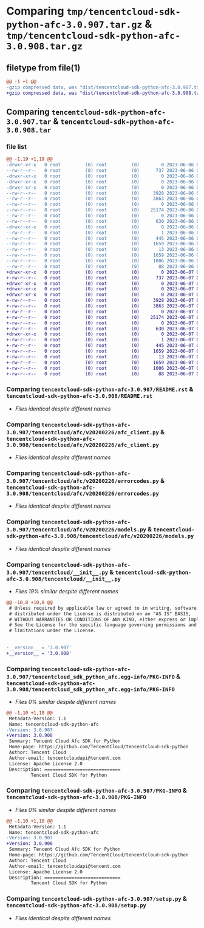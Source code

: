# Comparing `tmp/tencentcloud-sdk-python-afc-3.0.907.tar.gz` & `tmp/tencentcloud-sdk-python-afc-3.0.908.tar.gz`

## filetype from file(1)

```diff
@@ -1 +1 @@
-gzip compressed data, was "dist/tencentcloud-sdk-python-afc-3.0.907.tar", last modified: Tue Jun  6 02:17:39 2023, max compression
+gzip compressed data, was "dist/tencentcloud-sdk-python-afc-3.0.908.tar", last modified: Wed Jun  7 00:14:26 2023, max compression
```

## Comparing `tencentcloud-sdk-python-afc-3.0.907.tar` & `tencentcloud-sdk-python-afc-3.0.908.tar`

### file list

```diff
@@ -1,19 +1,19 @@
-drwxr-xr-x   0 root         (0) root         (0)        0 2023-06-06 02:17:39.000000 tencentcloud-sdk-python-afc-3.0.907/
--rw-r--r--   0 root         (0) root         (0)      737 2023-06-06 02:17:39.000000 tencentcloud-sdk-python-afc-3.0.907/README.rst
-drwxr-xr-x   0 root         (0) root         (0)        0 2023-06-06 02:17:39.000000 tencentcloud-sdk-python-afc-3.0.907/tencentcloud/
-drwxr-xr-x   0 root         (0) root         (0)        0 2023-06-06 02:17:39.000000 tencentcloud-sdk-python-afc-3.0.907/tencentcloud/afc/
-drwxr-xr-x   0 root         (0) root         (0)        0 2023-06-06 02:17:39.000000 tencentcloud-sdk-python-afc-3.0.907/tencentcloud/afc/v20200226/
--rw-r--r--   0 root         (0) root         (0)     3928 2023-06-06 02:17:39.000000 tencentcloud-sdk-python-afc-3.0.907/tencentcloud/afc/v20200226/afc_client.py
--rw-r--r--   0 root         (0) root         (0)     3863 2023-06-06 02:17:39.000000 tencentcloud-sdk-python-afc-3.0.907/tencentcloud/afc/v20200226/errorcodes.py
--rw-r--r--   0 root         (0) root         (0)        0 2023-06-06 02:17:39.000000 tencentcloud-sdk-python-afc-3.0.907/tencentcloud/afc/v20200226/__init__.py
--rw-r--r--   0 root         (0) root         (0)    25174 2023-06-06 02:17:39.000000 tencentcloud-sdk-python-afc-3.0.907/tencentcloud/afc/v20200226/models.py
--rw-r--r--   0 root         (0) root         (0)        0 2023-06-06 02:17:39.000000 tencentcloud-sdk-python-afc-3.0.907/tencentcloud/afc/__init__.py
--rw-r--r--   0 root         (0) root         (0)      630 2023-06-06 02:17:39.000000 tencentcloud-sdk-python-afc-3.0.907/tencentcloud/__init__.py
-drwxr-xr-x   0 root         (0) root         (0)        0 2023-06-06 02:17:39.000000 tencentcloud-sdk-python-afc-3.0.907/tencentcloud_sdk_python_afc.egg-info/
--rw-r--r--   0 root         (0) root         (0)        1 2023-06-06 02:17:39.000000 tencentcloud-sdk-python-afc-3.0.907/tencentcloud_sdk_python_afc.egg-info/dependency_links.txt
--rw-r--r--   0 root         (0) root         (0)      445 2023-06-06 02:17:39.000000 tencentcloud-sdk-python-afc-3.0.907/tencentcloud_sdk_python_afc.egg-info/SOURCES.txt
--rw-r--r--   0 root         (0) root         (0)     1659 2023-06-06 02:17:39.000000 tencentcloud-sdk-python-afc-3.0.907/tencentcloud_sdk_python_afc.egg-info/PKG-INFO
--rw-r--r--   0 root         (0) root         (0)       13 2023-06-06 02:17:39.000000 tencentcloud-sdk-python-afc-3.0.907/tencentcloud_sdk_python_afc.egg-info/top_level.txt
--rw-r--r--   0 root         (0) root         (0)     1659 2023-06-06 02:17:39.000000 tencentcloud-sdk-python-afc-3.0.907/PKG-INFO
--rw-r--r--   0 root         (0) root         (0)     1006 2023-06-06 02:17:39.000000 tencentcloud-sdk-python-afc-3.0.907/setup.py
--rw-r--r--   0 root         (0) root         (0)       88 2023-06-06 02:17:39.000000 tencentcloud-sdk-python-afc-3.0.907/setup.cfg
+drwxr-xr-x   0 root         (0) root         (0)        0 2023-06-07 00:14:26.000000 tencentcloud-sdk-python-afc-3.0.908/
+-rw-r--r--   0 root         (0) root         (0)      737 2023-06-07 00:14:25.000000 tencentcloud-sdk-python-afc-3.0.908/README.rst
+drwxr-xr-x   0 root         (0) root         (0)        0 2023-06-07 00:14:26.000000 tencentcloud-sdk-python-afc-3.0.908/tencentcloud/
+drwxr-xr-x   0 root         (0) root         (0)        0 2023-06-07 00:14:26.000000 tencentcloud-sdk-python-afc-3.0.908/tencentcloud/afc/
+drwxr-xr-x   0 root         (0) root         (0)        0 2023-06-07 00:14:26.000000 tencentcloud-sdk-python-afc-3.0.908/tencentcloud/afc/v20200226/
+-rw-r--r--   0 root         (0) root         (0)     3928 2023-06-07 00:14:25.000000 tencentcloud-sdk-python-afc-3.0.908/tencentcloud/afc/v20200226/afc_client.py
+-rw-r--r--   0 root         (0) root         (0)     3863 2023-06-07 00:14:25.000000 tencentcloud-sdk-python-afc-3.0.908/tencentcloud/afc/v20200226/errorcodes.py
+-rw-r--r--   0 root         (0) root         (0)        0 2023-06-07 00:14:25.000000 tencentcloud-sdk-python-afc-3.0.908/tencentcloud/afc/v20200226/__init__.py
+-rw-r--r--   0 root         (0) root         (0)    25174 2023-06-07 00:14:25.000000 tencentcloud-sdk-python-afc-3.0.908/tencentcloud/afc/v20200226/models.py
+-rw-r--r--   0 root         (0) root         (0)        0 2023-06-07 00:14:25.000000 tencentcloud-sdk-python-afc-3.0.908/tencentcloud/afc/__init__.py
+-rw-r--r--   0 root         (0) root         (0)      630 2023-06-07 00:14:25.000000 tencentcloud-sdk-python-afc-3.0.908/tencentcloud/__init__.py
+drwxr-xr-x   0 root         (0) root         (0)        0 2023-06-07 00:14:26.000000 tencentcloud-sdk-python-afc-3.0.908/tencentcloud_sdk_python_afc.egg-info/
+-rw-r--r--   0 root         (0) root         (0)        1 2023-06-07 00:14:26.000000 tencentcloud-sdk-python-afc-3.0.908/tencentcloud_sdk_python_afc.egg-info/dependency_links.txt
+-rw-r--r--   0 root         (0) root         (0)      445 2023-06-07 00:14:26.000000 tencentcloud-sdk-python-afc-3.0.908/tencentcloud_sdk_python_afc.egg-info/SOURCES.txt
+-rw-r--r--   0 root         (0) root         (0)     1659 2023-06-07 00:14:26.000000 tencentcloud-sdk-python-afc-3.0.908/tencentcloud_sdk_python_afc.egg-info/PKG-INFO
+-rw-r--r--   0 root         (0) root         (0)       13 2023-06-07 00:14:26.000000 tencentcloud-sdk-python-afc-3.0.908/tencentcloud_sdk_python_afc.egg-info/top_level.txt
+-rw-r--r--   0 root         (0) root         (0)     1659 2023-06-07 00:14:26.000000 tencentcloud-sdk-python-afc-3.0.908/PKG-INFO
+-rw-r--r--   0 root         (0) root         (0)     1006 2023-06-07 00:14:25.000000 tencentcloud-sdk-python-afc-3.0.908/setup.py
+-rw-r--r--   0 root         (0) root         (0)       88 2023-06-07 00:14:26.000000 tencentcloud-sdk-python-afc-3.0.908/setup.cfg
```

### Comparing `tencentcloud-sdk-python-afc-3.0.907/README.rst` & `tencentcloud-sdk-python-afc-3.0.908/README.rst`

 * *Files identical despite different names*

### Comparing `tencentcloud-sdk-python-afc-3.0.907/tencentcloud/afc/v20200226/afc_client.py` & `tencentcloud-sdk-python-afc-3.0.908/tencentcloud/afc/v20200226/afc_client.py`

 * *Files identical despite different names*

### Comparing `tencentcloud-sdk-python-afc-3.0.907/tencentcloud/afc/v20200226/errorcodes.py` & `tencentcloud-sdk-python-afc-3.0.908/tencentcloud/afc/v20200226/errorcodes.py`

 * *Files identical despite different names*

### Comparing `tencentcloud-sdk-python-afc-3.0.907/tencentcloud/afc/v20200226/models.py` & `tencentcloud-sdk-python-afc-3.0.908/tencentcloud/afc/v20200226/models.py`

 * *Files identical despite different names*

### Comparing `tencentcloud-sdk-python-afc-3.0.907/tencentcloud/__init__.py` & `tencentcloud-sdk-python-afc-3.0.908/tencentcloud/__init__.py`

 * *Files 19% similar despite different names*

```diff
@@ -10,8 +10,8 @@
 # Unless required by applicable law or agreed to in writing, software
 # distributed under the License is distributed on an "AS IS" BASIS,
 # WITHOUT WARRANTIES OR CONDITIONS OF ANY KIND, either express or implied.
 # See the License for the specific language governing permissions and
 # limitations under the License.
 
 
-__version__ = '3.0.907'
+__version__ = '3.0.908'
```

### Comparing `tencentcloud-sdk-python-afc-3.0.907/tencentcloud_sdk_python_afc.egg-info/PKG-INFO` & `tencentcloud-sdk-python-afc-3.0.908/tencentcloud_sdk_python_afc.egg-info/PKG-INFO`

 * *Files 0% similar despite different names*

```diff
@@ -1,10 +1,10 @@
 Metadata-Version: 1.1
 Name: tencentcloud-sdk-python-afc
-Version: 3.0.907
+Version: 3.0.908
 Summary: Tencent Cloud Afc SDK for Python
 Home-page: https://github.com/TencentCloud/tencentcloud-sdk-python
 Author: Tencent Cloud
 Author-email: tencentcloudapi@tencent.com
 License: Apache License 2.0
 Description: ============================
         Tencent Cloud SDK for Python
```

### Comparing `tencentcloud-sdk-python-afc-3.0.907/PKG-INFO` & `tencentcloud-sdk-python-afc-3.0.908/PKG-INFO`

 * *Files 0% similar despite different names*

```diff
@@ -1,10 +1,10 @@
 Metadata-Version: 1.1
 Name: tencentcloud-sdk-python-afc
-Version: 3.0.907
+Version: 3.0.908
 Summary: Tencent Cloud Afc SDK for Python
 Home-page: https://github.com/TencentCloud/tencentcloud-sdk-python
 Author: Tencent Cloud
 Author-email: tencentcloudapi@tencent.com
 License: Apache License 2.0
 Description: ============================
         Tencent Cloud SDK for Python
```

### Comparing `tencentcloud-sdk-python-afc-3.0.907/setup.py` & `tencentcloud-sdk-python-afc-3.0.908/setup.py`

 * *Files identical despite different names*

